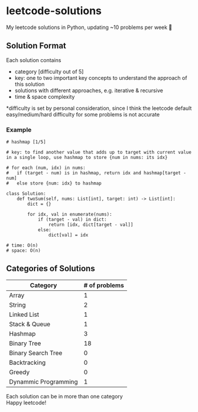 # leetcode-solutions
My leetcode solutions in Python, updating ~10 problems per week :rocket:

## Solution Format
Each solution contains
<ul>
  <li> category [difficulty out of 5] </li>
  <li> key: one to two important key concepts to understand the approach of this solution </li> 
  <li> solutions with different approaches, e.g. iterative & recursive </li>
  <li> time & space complexity </li>
</ul>
*difficulty is set by personal consideration, since I think the leetcode default easy/medium/hard difficulty for some problems is not accurate

### Example
```
# hashmap [1/5]

# key: to find another value that adds up to target with current value in a single loop, use hashmap to store {num in nums: its idx}

# for each (num, idx) in nums:
#   if (target - num) is in hashmap, return idx and hashmap[target - num]
#   else store {num: idx} to hashmap

class Solution:
    def twoSum(self, nums: List[int], target: int) -> List[int]:
        dict = {}
        
        for idx, val in enumerate(nums):
            if (target - val) in dict:
                return [idx, dict[target - val]]
            else:
                dict[val] = idx
                
# time: O(n)
# space: O(n)
```

## Categories of Solutions
<table>
  <thead>
    <th> Category </th>
    <th> # of problems </th>
  </thead>
  <tr>
    <td> Array </td>
    <td> 1 </td>
  </tr>
  <tr>
    <td> String </td>
    <td> 2 </td>
  </tr>
  <tr>
    <td> Linked List </td>
    <td> 1 </td>
  </tr>
  <tr>
    <td> Stack & Queue </td>
    <td> 1 </td>
  </tr>
  <tr>
    <td> Hashmap </td>
    <td> 3 </td>
  </tr>
  <tr>
    <td> Binary Tree </td>
    <td> 18 </td>
  </tr>
  <tr>
    <td> Binary Search Tree </td>
    <td> 0 </td>
  </tr>
  <tr>
    <td> Backtracking </td>
    <td> 0 </td>
  </tr>
  <tr>
    <td> Greedy </td>
    <td> 0 </td>
  </tr>
  <tr>
    <td> Dynammic Programming </td>
    <td> 1 </td>
  </tr>
</table>
Each solution can be in more than one category
<br />
Happy leetcode!
